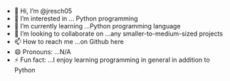 - 👋 Hi, I’m @jresch05
- 👀 I’m interested in ... Python programming
- 🌱 I’m currently learning ...Python programming language
- 💞️ I’m looking to collaborate on ...any smaller-to-medium-sized projects
- 📫 How to reach me ...on Github here
- 😄 Pronouns: ...N/A
- ⚡ Fun fact: ...I enjoy learning programming in general in addition to Python

<!---
jresch05/jresch05 is a ✨ special ✨ repository because its `README.md` (this file) appears on your GitHub profile.
You can click the Preview link to take a look at your changes.
--->
